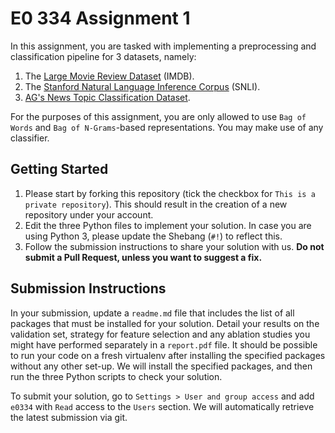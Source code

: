# E0 334 Assignment 1

In this assignment, you are tasked with implementing a preprocessing and classification pipeline for 3 datasets, namely:

1. The [Large Movie Review Dataset](http://ai.stanford.edu/~amaas/data/sentiment/) (IMDB).
2. The [Stanford Natural Language Inference Corpus](https://nlp.stanford.edu/projects/snli/) (SNLI).
3. [AG's News Topic Classification Dataset](https://github.com/mhjabreel/CharCNN/tree/master/data/ag_news_csv).

For the purposes of this assignment, you are only allowed to use `Bag of Words` and `Bag of N-Grams`-based representations. You may make use of any classifier.

## Getting Started

1. Please start by forking this repository (tick the checkbox for `This is a private repository`). This should result in the creation of a new repository under your account.
2. Edit the three Python files to implement your solution. In case you are using Python 3, please update the Shebang (`#!`)  to reflect this.
3. Follow the submission instructions to share your solution with us. **Do not submit a Pull Request, unless you want to suggest a fix.**

## Submission Instructions

In your submission, update a `readme.md` file that includes the list of all packages that must be installed for your solution. Detail your results on the validation set, strategy for feature selection and any ablation studies you might have performed separately in a `report.pdf` file. It should be possible to run your code on a fresh virtualenv after installing the specified packages without any other set-up. We will install the specified packages, and then run the three Python scripts to check your solution.

To submit your solution, go to `Settings > User and group access` and add `e0334` with `Read` access to the `Users` section. We will automatically retrieve the latest submission via git.

